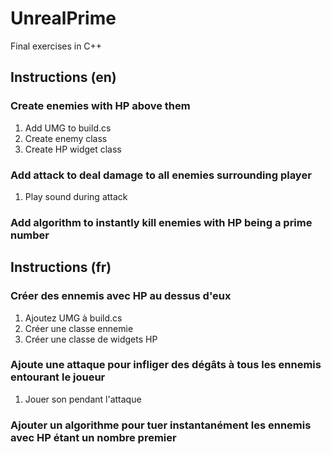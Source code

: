 # UnrealPrime

Final exercises in C++

## Instructions (en)

### Create enemies with HP above them
1.  Add UMG to build.cs
1.  Create enemy class
1.  Create HP widget class

### Add attack to deal damage to all enemies surrounding player
1.  Play sound during attack

### Add algorithm to instantly kill enemies with HP being a prime number

## Instructions (fr)

### Créer des ennemis avec HP au dessus d'eux
1. Ajoutez UMG à build.cs
1. Créer une classe ennemie
1. Créer une classe de widgets HP

### Ajoute une attaque pour infliger des dégâts à tous les ennemis entourant le joueur
1. Jouer son pendant l'attaque

### Ajouter un algorithme pour tuer instantanément les ennemis avec HP étant un nombre premier
